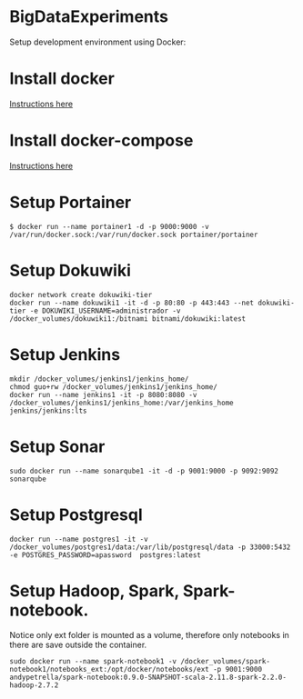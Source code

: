 # BigDataExperiments

Setup development environment using Docker:

# Install docker
[Instructions here](https://docs.docker.com/engine/installation/linux/docker-ce/ubuntu/#install-using-the-repository)

# Install docker-compose
[Instructions here](https://docs.docker.com/compose/install)

# Setup Portainer
```
$ docker run --name portainer1 -d -p 9000:9000 -v /var/run/docker.sock:/var/run/docker.sock portainer/portainer
```

# Setup Dokuwiki
```
docker network create dokuwiki-tier
docker run --name dokuwiki1 -it -d -p 80:80 -p 443:443 --net dokuwiki-tier -e DOKUWIKI_USERNAME=administrador -v /docker_volumes/dokuwiki1:/bitnami bitnami/dokuwiki:latest
```

# Setup Jenkins
```
mkdir /docker_volumes/jenkins1/jenkins_home/
chmod guo+rw /docker_volumes/jenkins1/jenkins_home/
docker run --name jenkins1 -it -p 8080:8080 -v /docker_volumes/jenkins1/jenkins_home:/var/jenkins_home jenkins/jenkins:lts
```

# Setup Sonar
```
sudo docker run --name sonarqube1 -it -d -p 9001:9000 -p 9092:9092 sonarqube
```

# Setup Postgresql
```
docker run --name postgres1 -it -v /docker_volumes/postgres1/data:/var/lib/postgresql/data -p 33000:5432 -e POSTGRES_PASSWORD=apassword  postgres:latest
```

# Setup Hadoop, Spark, Spark-notebook.
Notice only ext folder is mounted as a volume, therefore only notebooks in there are save outside the container.
```
sudo docker run --name spark-notebook1 -v /docker_volumes/spark-notebook1/notebooks_ext:/opt/docker/notebooks/ext -p 9001:9000 andypetrella/spark-notebook:0.9.0-SNAPSHOT-scala-2.11.8-spark-2.2.0-hadoop-2.7.2
```

